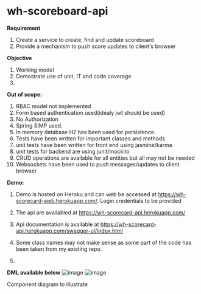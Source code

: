 # wh-scoreboard-api

**Requirement**
1. Create a service to create, find and update scoreboard
2. Provide a mechanism to push score updates to client's browser


**Objective**
1. Working model
2. Demostrate use of unit, IT and code coverage
3.

**Out of scope:**
1. RBAC model not implemented
2. Form based authentication used(idealy jwt should be used)
3. No Authorization
4. Spring SIMP used.
5. In memory database H2 has been used for persistence.
6. Tests have been written for important classes and methods
7. unit tests have been written for front end using jasmine/karma
8. unit tests for backend are using junit/mockito
9. CRUD operations are available for all entities but all may not be needed
10. Websockets have been used to push messages/updates to client browser


**Demo:**
1. Demo is hosted on Heroku and can web be accessed at https://wh-scorecard-web.herokuapp.com/. Login credentials to be provided
2. The api are availabled at https://wh-scorecard-api.herokuapp.com/
3. Api documentation is available at https://wh-scorecard-api.herokuapp.com/swagger-ui/index.html






1. Some class names may not make sense as some part of the code has been taken from my existing repo.
2.

**DML available below**
![image](https://user-images.githubusercontent.com/4318051/158604289-d7bbe9d6-25f9-42ef-9e55-3f1ac1e49d17.png)
![image](https://user-images.githubusercontent.com/4318051/158610970-8b16ffa8-9422-4e28-b8b3-2a4de86d41df.png)





Component diagram to illustrate 
